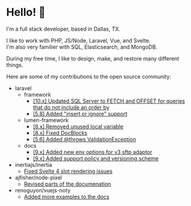 # Hello! 👋

I'm a full stack developer, based in Dallas, TX. 

I like to work with PHP, JS/Node, Laravel, Vue, and Svelte.  
I'm also very familier with SQL, Elasticsearch, and MongoDB. 

During my free time, I like to design, make, and restore many different things. 

Here are some of my contributions to the open source community:

- laravel
  - framework
    - [[10.x] Updated SQL Server to FETCH and OFFSET for queries that do not include an order by](https://github.com/laravel/framework/pull/44937)
    - [[5.8] Added "insert or ignore" support](https://github.com/laravel/framework/pull/29639)
  - lumen-framework
    - [[8.x] Removed unused local variable](https://github.com/laravel/lumen-framework/pull/1186)
    - [[8.x] Fixed DocBlocks](https://github.com/laravel/lumen-framework/pull/1187)
    - [[5.6] Added @throws ValidationException](https://github.com/laravel/lumen-framework/pull/732)
  - docs
    - [[9.x] Added new env options for v3 sftp adaptor](https://github.com/laravel/docs/pull/7757)
    - [[9.x] Added support policy and versioning scheme](https://github.com/laravel/lumen-docs/pull/198)
- inertiajs/inertia
  - [Fixed Svelte 4 slot rendering issues](https://github.com/inertiajs/inertia/pull/1763)
- ajfisher/node-pixel
  - [Revised parts of the documenation](https://github.com/ajfisher/node-pixel/pull/134)
- renoguyon/vuejs-noty
  - [Added more examples to the docs](https://github.com/renoguyon/vuejs-noty/pull/16)
